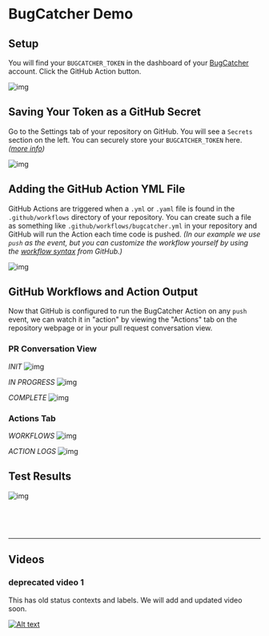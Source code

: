 # BugCatcher Demo


## Setup

You will find your <code>BUGCATCHER_TOKEN</code> in the dashboard of your [BugCatcher](https://bugcatcher.fasterthanlight.dev) account. Click the GitHub Action button.

![img](img/setup.png)


## Saving Your Token as a GitHub Secret

Go to the Settings tab of your repository on GitHub. You will see a `Secrets` section on the left. You can securely store your <code>BUGCATCHER_TOKEN</code> here. &nbsp; *([more info](https://help.github.com/en/actions/automating-your-workflow-with-github-actions/virtual-environments-for-github-hosted-runners#creating-and-using-secrets-encrypted-variables))*

![img](img/secret.png)


## Adding the GitHub Action YML File

GitHub Actions are triggered when a `.yml` or `.yaml` file is found in the `.github/workflows` directory of your repository. You can create such a file as something like `.github/workflows/bugcatcher.yml` in your repository and GitHub will run the Action each time code is pushed. *(In our example we use `push` as the event, but you can customize the workflow yourself by using the [workflow syntax](https://help.github.com/en/actions/automating-your-workflow-with-github-actions/workflow-syntax-for-github-actions) from GitHub.)*

![img](img/yaml.png)


## GitHub Workflows and Action Output

Now that GitHub is configured to run the BugCatcher Action on any `push` event, we can watch it in "action" by viewing the "Actions" tab on the repository webpage or in your pull request conversation view. 

### PR Conversation View

*INIT*
![img](img/init.png)

*IN PROGRESS*
![img](img/in_progress.png)

*COMPLETE*
![img](img/complete.png)

### Actions Tab

*WORKFLOWS*
![img](img/actions.png)

*ACTION LOGS*
![img](img/github_check.png)

## Test Results
![img](img/bc_results.png)

&nbsp;

&nbsp;

<hr />

## Videos

### deprecated video 1
This has old status contexts and labels. We will add and updated video soon.

[![Alt text](https://img.youtube.com/vi/L4-3Xc-8E-Q/0.jpg)](https://www.youtube.com/watch?v=L4-3Xc-8E-Q)
